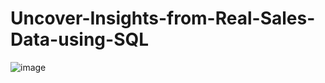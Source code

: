 # Uncover-Insights-from-Real-Sales-Data-using-SQL
![image](https://github.com/saksshiii/Uncover-Insights-from-Real-Sales-Data-using-SQL/assets/110448803/7188fb8d-7a52-419b-8d9d-ac0dd1509acb)



